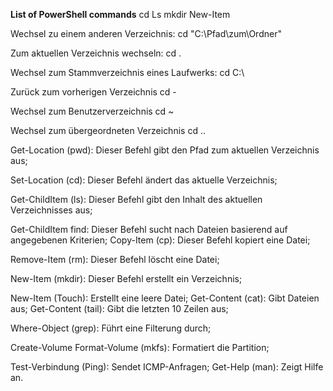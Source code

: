 **List of PowerShell commands**
cd
Ls
mkdir
New-Item

Wechsel zu einem anderen Verzeichnis:
cd "C:\Pfad\zum\Ordner"

Zum aktuellen Verzeichnis wechseln:
cd .

Wechsel zum Stammverzeichnis eines Laufwerks:
cd C:\

Zurück zum vorherigen Verzeichnis
cd -

Wechsel zum Benutzerverzeichnis
cd ~

Wechsel zum übergeordneten Verzeichnis
cd ..

Get-Location (pwd): Dieser Befehl gibt den Pfad zum aktuellen Verzeichnis aus;

Set-Location (cd): Dieser Befehl ändert das aktuelle Verzeichnis;

Get-ChildItem (ls): Dieser Befehl gibt den Inhalt des aktuellen Verzeichnisses aus;

Get-ChildItem find: Dieser Befehl sucht nach Dateien basierend auf angegebenen Kriterien;
Copy-Item (cp): Dieser Befehl kopiert eine Datei;

Remove-Item (rm): Dieser Befehl löscht eine Datei;

New-Item (mkdir): Dieser Befehl erstellt ein Verzeichnis;

New-Item (Touch): Erstellt eine leere Datei;
Get-Content (cat): Gibt Dateien aus;
Get-Content (tail): Gibt die letzten 10 Zeilen aus;

Where-Object (grep): Führt eine Filterung durch;

Create-Volume Format-Volume (mkfs): Formatiert die Partition;

Test-Verbindung (Ping): Sendet ICMP-Anfragen;
Get-Help (man): Zeigt Hilfe an.

